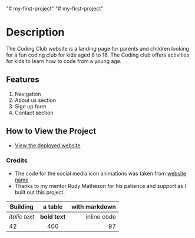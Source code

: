 "# my-first-project" 
"# my-first-project" 
# Description
The Coding Club website is a landing page for parents and children looking for a fun coding club for kids aged 8 to 18. The Coding club offers activities for kids to learn how to code from a young age.

## Features
1. Navigation
2. About us section
3. Sign up form
4. Contact section

## How to View the Project
- [View the deployed website](https://username.github.io/codingclub/)

### Credits
- The code for the social media icon animations was taken from [website name](https://username2.github.io/projectname/)
- Thanks to my mentor Rudy Matheson for his patience and support as I built out this project.

| Building        | a table           | with markdown  |
| ------------- |:-------------:| -----:|
| *italic text*      | **bold text** | inline code |
| 42    | 400      |   97 |

